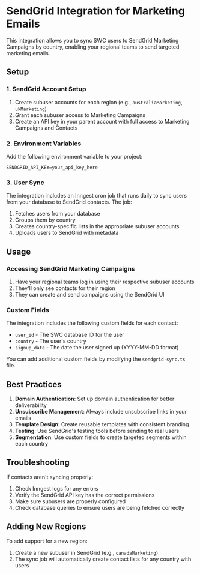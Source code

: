 # SendGrid Integration for Marketing Emails

This integration allows you to sync SWC users to SendGrid Marketing Campaigns by country, enabling your regional teams to send targeted marketing emails.

## Setup

### 1. SendGrid Account Setup

1. Create subuser accounts for each region (e.g., `australiaMarketing`, `ukMarketing`)
2. Grant each subuser access to Marketing Campaigns
3. Create an API key in your parent account with full access to Marketing Campaigns and Contacts

### 2. Environment Variables

Add the following environment variable to your project:

```
SENDGRID_API_KEY=your_api_key_here
```

### 3. User Sync

The integration includes an Inngest cron job that runs daily to sync users from your database to SendGrid contacts. The job:

1. Fetches users from your database
2. Groups them by country
3. Creates country-specific lists in the appropriate subuser accounts
4. Uploads users to SendGrid with metadata

## Usage

### Accessing SendGrid Marketing Campaigns

1. Have your regional teams log in using their respective subuser accounts
2. They'll only see contacts for their region
3. They can create and send campaigns using the SendGrid UI

### Custom Fields

The integration includes the following custom fields for each contact:

- `user_id` - The SWC database ID for the user
- `country` - The user's country
- `signup_date` - The date the user signed up (YYYY-MM-DD format)

You can add additional custom fields by modifying the `sendgrid-sync.ts` file.

## Best Practices

1. **Domain Authentication**: Set up domain authentication for better deliverability
2. **Unsubscribe Management**: Always include unsubscribe links in your emails
3. **Template Design**: Create reusable templates with consistent branding
4. **Testing**: Use SendGrid's testing tools before sending to real users
5. **Segmentation**: Use custom fields to create targeted segments within each country

## Troubleshooting

If contacts aren't syncing properly:

1. Check Inngest logs for any errors
2. Verify the SendGrid API key has the correct permissions
3. Make sure subusers are properly configured
4. Check database queries to ensure users are being fetched correctly

## Adding New Regions

To add support for a new region:

1. Create a new subuser in SendGrid (e.g., `canadaMarketing`)
2. The sync job will automatically create contact lists for any country with users